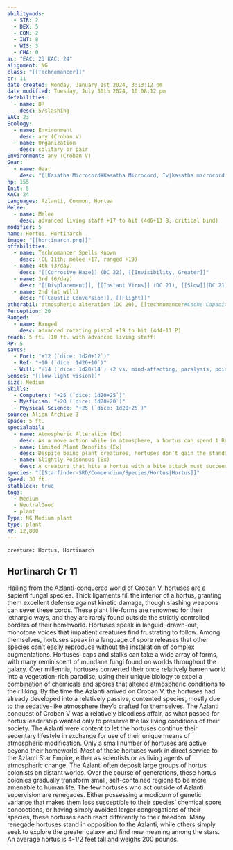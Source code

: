 ```yaml
---
abilitymods:
  - STR: 2
  - DEX: 5
  - CON: 2
  - INT: 8
  - WIS: 3
  - CHA: 0
ac: "EAC: 23 KAC: 24"
alignment: NG
class: "[[Technomancer]]"
cr: 11
date created: Monday, January 1st 2024, 3:13:12 pm
date modified: Tuesday, July 30th 2024, 10:08:12 pm
defabilities:
  - name: DR
    desc: 5/slashing
EAC: 23
Ecology:
  - name: Environment
    desc: any (Croban V)
  - name: Organization
    desc: solitary or pair
Environment: any (Croban V)
Gear:
  - name: Gear
    desc: "[[Kasatha Microcord#Kasatha Microcord, Iv|kasatha microcord IV]], [[Living Staff#Living Staff, Advanced|advanced living staff]] with 2 [[Battery#Battery, Standard|Batteries]] (20 charges each), [[Rotating Pistol#Rotating Pistol, Advanced|advanced rotating pistol]] with 16 [[Rounds#Rounds, Small Arm|small arm rounds]]"
hp: 155
Init: 5
KAC: 24
Languages: Azlanti, Common, Hortaa
Melee:
  - name: Melee
    desc: advanced living staff +17 to hit (4d6+13 B; critical bind)
modifier: 5
name: Hortus, Hortinarch
image: "[[hortinarch.png]]"
offabilities:
  - name: Technomancer Spells Known
    desc: (CL 11th; melee +17, ranged +19)
  - name: 4th (3/day)
    desc: "[[Corrosive Haze]] (DC 22), [[Invisibility, Greater]]"
  - name: 3rd (6/day)
    desc: "[[Displacement]], [[Instant Virus]] (DC 21), [[Slow]](DC 21), [[Tongues]]"
  - name: 2nd (at will)
    desc: "[[Caustic Conversion]], [[Flight]]"
otherabil: atmospheric alteration (DC 20), [[technomancer#Cache Capacitor (SU) - 6TH Level| cache capacitor 1]] ([[Unseen Servant]]), [[technomancer#Magic Hack - 2ND Level|magic hacks]] ([[Magic Hacks#Flash Teleport (SP)|flash teleport]], [[Magic Hacks#Reboot Mind (SU)|reboot mind]]), [[Technomancer#Spell Cache (SU) - 1ST Level|spell cache]] ([[Living Staff#Living Staff, Advanced|advanced living staff]])
Perception: 20
Ranged:
  - name: Ranged
    desc: advanced rotating pistol +19 to hit (4d4+11 P)
reach: 5 ft. (10 ft. with advanced living staff)
RP: 5
saves:
  - Fort: "+12 (`dice: 1d20+12`)"
  - Ref: "+10 (`dice: 1d20+10`)"
  - Will: "+14 (`dice: 1d20+14`) +2 vs. mind-affecting, paralysis, poison, polymorph, sleep, stunned"
Senses: "[[low-light vision]]"
size: Medium
Skills:
  - Computers: "+25 (`dice: 1d20+25`)"
  - Mysticism: "+20 (`dice: 1d20+20`)"
  - Physical Science: "+25 (`dice: 1d20+25`)"
source: Alien Archive 3
space: 5 ft.
specialabil:
  - name: Atmospheric Alteration (Ex)
    desc: As a move action while in atmosphere, a hortus can spend 1 Resolve Point to release a mix of spores into the air. When it uses this ability, the hortus chooses a type of saving throw (fortitude, Reflex, or Will) and whether to enhance or penalize that save. If it enhances, creatures within 20 feet gain a +2 enhancement bonus to saving throws of the chosen type for 1d4 rounds. if it penalizes, creatures within 20 feet take a –1 penalty to saving throws of the chosen type for 1d4 rounds. A creature can attempt a fortitude save before the bonus or penalty is applied to ignore this effect. This is an inhaled poison effect.
  - name: Limited Plant Benefits (Ex)
    desc: Despite being plant creatures, hortuses don’t gain the standard immunities associated with creatures of the plant type. Instead, they gain a +2 racial bonus to saving throws against mind-affecting effects, paralysis, poison, polymorph, sleep, and stunning effects, unless the effect specifies that it is effective against plants.
  - name: Slightly Poisonous (Ex)
    desc: A creature that hits a hortus with a bite attack must succeed at a fortitude save or become sickened for 1d4 rounds.
species: "[[Starfinder-SRD/Compendium/Species/Hortus|Hortus]]"
Speed: 30 ft.
statblock: true
tags:
  - Medium
  - NeutralGood
  - plant
Type: NG Medium plant
type: plant
XP: 12,800
---
```


```statblock
creature: Hortus, Hortinarch
```

## Hortinarch Cr 11

Hailing from the Azlanti-conquered world of Croban V, hortuses are a sapient fungal species. Thick ligaments fill the interior of a hortus, granting them excellent defense against kinetic damage, though slashing weapons can sever these cords. These plant life-forms are renowned for their lethargic ways, and they are rarely found outside the strictly controlled borders of their homeworld. Hortuses speak in languid, drawn-out, monotone voices that impatient creatures find frustrating to follow. Among themselves, hortuses speak in a language of spore releases that other species can’t easily reproduce without the installation of complex augmentations. Hortuses’ caps and stalks can take a wide array of forms, with many reminiscent of mundane fungi found on worlds throughout the galaxy.
Over millennia, hortuses converted their once relatively barren world into a vegetation-rich paradise, using their unique biology to expel a combination of chemicals and spores that altered atmospheric conditions to their liking. By the time the Azlanti arrived on Croban V, the hortuses had already developed into a relatively passive, contented species, mostly due to the sedative-like atmosphere they’d crafted for themselves. The Azlanti conquest of Croban V was a relatively bloodless affair, as what passed for hortus leadership wanted only to preserve the lax living conditions of their society. The Azlanti were content to let the hortuses continue their sedentary lifestyle in exchange for use of their unique means of atmospheric modification.
Only a small number of hortuses are active beyond their homeworld. Most of these hortuses work in direct service to the Azlanti Star Empire, either as scientists or as living agents of atmospheric change. The Azlanti often deposit large groups of hortus colonists on distant worlds. Over the course of generations, these hortus colonies gradually transform small, self-contained regions to be more amenable to human life.
The few hortuses who act outside of Azlanti supervision are renegades. Either possessing a modicum of genetic variance that makes them less susceptible to their species’ chemical spore concoctions, or having simply avoided larger congregations of their species, these hortuses each react differently to their freedom. Many renegade hortuses stand in opposition to the Azlanti, while others simply seek to explore the greater galaxy and find new meaning among the stars.
An average hortus is 4-1/2 feet tall and weighs 200 pounds.
